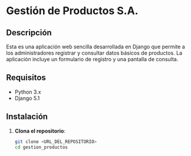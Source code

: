 # Gestión de Productos S.A.

## Descripción
Esta es una aplicación web sencilla desarrollada en Django que permite a los administradores registrar y consultar datos básicos de productos. La aplicación incluye un formulario de registro y una pantalla de consulta.

## Requisitos
- Python 3.x
- Django 5.1

## Instalación

1. **Clona el repositorio**:
   ```bash
   git clone <URL_DEL_REPOSITORIO>
   cd gestion_productos
